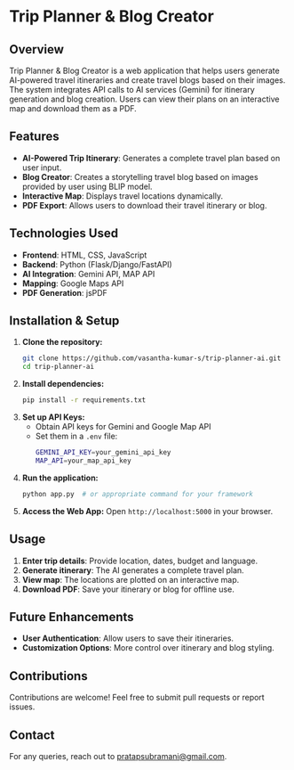 # Trip Planner & Blog Creator

## Overview
Trip Planner & Blog Creator is a web application that helps users generate AI-powered travel itineraries and create travel blogs based on their images. The system integrates API calls to AI services (Gemini) for itinerary generation and blog creation. Users can view their plans on an interactive map and download them as a PDF.

## Features
- **AI-Powered Trip Itinerary**: Generates a complete travel plan based on user input.
- **Blog Creator**: Creates a storytelling travel blog based on images provided by user using BLIP model.
- **Interactive Map**: Displays travel locations dynamically.
- **PDF Export**: Allows users to download their travel itinerary or blog.

## Technologies Used
- **Frontend**: HTML, CSS, JavaScript
- **Backend**: Python (Flask/Django/FastAPI)
- **AI Integration**: Gemini API, MAP API
- **Mapping**: Google Maps API
- **PDF Generation**: jsPDF

## Installation & Setup
1. **Clone the repository:**
   ```sh
   git clone https://github.com/vasantha-kumar-s/trip-planner-ai.git
   cd trip-planner-ai
   ```
2. **Install dependencies:**
   ```sh
   pip install -r requirements.txt
   ```
3. **Set up API Keys:**
   - Obtain API keys for Gemini and Google Map API
   - Set them in a `.env` file:
     ```sh
     GEMINI_API_KEY=your_gemini_api_key
     MAP_API=your_map_api_key
     ```
4. **Run the application:**
   ```sh
   python app.py  # or appropriate command for your framework
   ```
5. **Access the Web App:**
   Open `http://localhost:5000` in your browser.

## Usage
1. **Enter trip details**: Provide location, dates, budget and language.
2. **Generate itinerary**: The AI generates a complete travel plan.
3. **View map**: The locations are plotted on an interactive map.
4. **Download PDF**: Save your itinerary or blog for offline use.

## Future Enhancements
- **User Authentication**: Allow users to save their itineraries.
- **Customization Options**: More control over itinerary and blog styling.

## Contributions
Contributions are welcome! Feel free to submit pull requests or report issues.

## Contact
For any queries, reach out to pratapsubramani@gmail.com.
